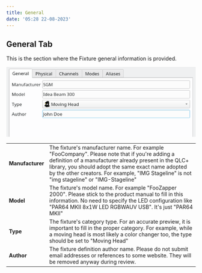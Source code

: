 ```yaml
---
title: General
date: '05:28 22-08-2023'
---
```


General Tab
-----------

This is the section where the Fixture general information is provided.

![](../fixtureeditor_general.png)

|     |     |
| --- | --- |
| **Manufacturer** | The fixture's manufacturer name. For example "FooCompany". Please note that if you're adding a definition of a manufacturer already present in the QLC+ library, you should adopt the same exact name adopted by the other creators. For example, "IMG Stageline" is not "img stageline" or "IMG-Stageline" |
| **Model** | The fixture's model name. For example "FooZapper 2000". Please stick to the product manual to fill in this information. No need to specify the LED configuration like "PAR64 MKII 8x1W LED RGBWAUV USB". It's just "PAR64 MKII" |
| **Type** | The fixture's category type. For an accurate preview, it is important to fill in the proper category. For example, while a moving head is most likely a color changer too, the type should be set to "Moving Head" |
| **Author** | The fixture definition author name. Please do not submit email addresses or references to some website. They will be removed anyway during review. |